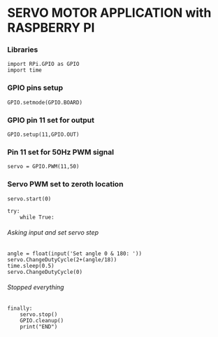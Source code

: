#  SERVO MOTOR APPLICATION with RASPBERRY PI
### Libraries
```
import RPi.GPIO as GPIO
import time
```
### GPIO pins setup
```
GPIO.setmode(GPIO.BOARD)
```
### GPIO pin 11 set for output
```
GPIO.setup(11,GPIO.OUT)
```
### Pin 11 set for 50Hz PWM signal
```
servo = GPIO.PWM(11,50) 
```
### Servo PWM set to zeroth location
```
servo.start(0)
``` 

```
try:
    while True:
```
###### Asking input and set servo step
```
angle = float(input('Set angle 0 & 180: '))
servo.ChangeDutyCycle(2+(angle/18))
time.sleep(0.5)
servo.ChangeDutyCycle(0)
```

###### Stopped everything
```
finally:
    servo.stop()
    GPIO.cleanup()
    print("END")
```
